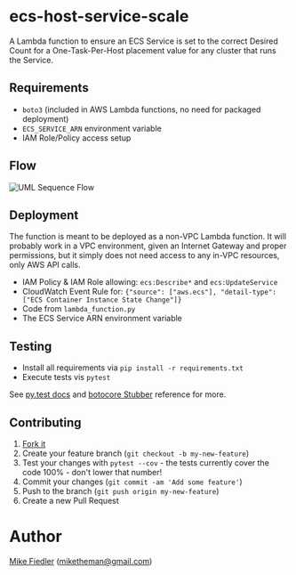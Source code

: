 # ecs-host-service-scale

A Lambda function to ensure an ECS Service is set to the correct Desired Count for a One-Task-Per-Host placement value for any cluster that runs the Service.

## Requirements

- `boto3` (included in AWS Lambda functions, no need for packaged deployment)
- `ECS_SERVICE_ARN` environment variable
- IAM Role/Policy access setup

## Flow

![UML Sequence Flow](http://uml.mvnsearch.org/gist/00347bf8cfd22ac011f0e8f1bfa12359)

## Deployment

The function is meant to be deployed as a non-VPC Lambda function. It will probably work in a VPC environment, given an Internet Gateway and proper permissions, but it simply does not need access to any in-VPC resources, only AWS API calls.

- IAM Policy & IAM Role allowing: `ecs:Describe*` and `ecs:UpdateService`
- CloudWatch Event Rule for: `{"source": ["aws.ecs"], "detail-type": ["ECS Container Instance State Change"]}`
- Code from `lambda_function.py`
- The ECS Service ARN environment variable

## Testing

- Install all requirements via `pip install -r requirements.txt`
- Execute tests vis `pytest`

See [py.test docs](http://doc.pytest.org/) and [botocore Stubber](http://botocore.readthedocs.io/en/latest/reference/stubber.html) reference for more.

## Contributing

1. [Fork it](https://github.com/miketheman/ecs-host-service-scale/fork)
2. Create your feature branch (`git checkout -b my-new-feature`)
3. Test your changes with `pytest --cov` - the tests currently cover the code 100% - don't lower that number!
4. Commit your changes (`git commit -am 'Add some feature'`)
5. Push to the branch (`git push origin my-new-feature`)
6. Create a new Pull Request

# Author

[Mike Fiedler](https://github.com/miketheman) (miketheman@gmail.com)
